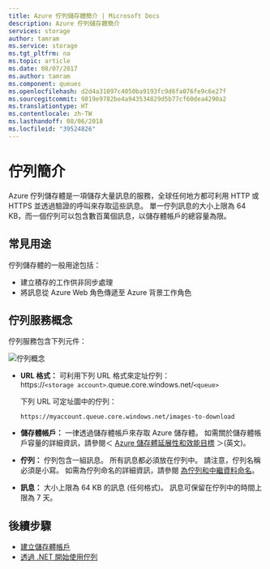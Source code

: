 ```yaml
---
title: Azure 佇列儲存體簡介 | Microsoft Docs
description: Azure 佇列儲存體簡介
services: storage
author: tamram
ms.service: storage
ms.tgt_pltfrm: na
ms.topic: article
ms.date: 08/07/2017
ms.author: tamram
ms.component: queues
ms.openlocfilehash: d2d4a31097c4050ba9193fc9d6fa076fe9c6e27f
ms.sourcegitcommit: 9819e9782be4a943534829d5b77cf60dea4290a2
ms.translationtype: HT
ms.contentlocale: zh-TW
ms.lasthandoff: 08/06/2018
ms.locfileid: "39524826"
---
```

# <a name="introduction-to-queues"></a>佇列簡介

Azure 佇列儲存體是一項儲存大量訊息的服務，全球任何地方都可利用 HTTP 或 HTTPS 並透過驗證的呼叫來存取這些訊息。 單一佇列訊息的大小上限為 64 KB，而一個佇列可以包含數百萬個訊息，以儲存體帳戶的總容量為限。

## <a name="common-uses"></a>常見用途

佇列儲存體的一般用途包括：

* 建立積存的工作供非同步處理
* 將訊息從 Azure Web 角色傳遞至 Azure 背景工作角色

## <a name="queue-service-concepts"></a>佇列服務概念

佇列服務包含下列元件：

![佇列概念](./media/storage-queues-introduction/queue1.png)

* **URL 格式：** 可利用下列 URL 格式來定址佇列：   
    https://`<storage account>`.queue.core.windows.net/`<queue>` 
  
    下列 URL 可定址圖中的佇列：  
  
    `https://myaccount.queue.core.windows.net/images-to-download`

* **儲存體帳戶：** 一律透過儲存體帳戶來存取 Azure 儲存體。 如需關於儲存體帳戶容量的詳細資訊，請參閱＜ [Azure 儲存體延展性和效能目標](../common/storage-scalability-targets.md?toc=%2fazure%2fstorage%2fqueues%2ftoc.json) ＞(英文)。

* **佇列：** 佇列包含一組訊息。 所有訊息都必須放在佇列中。 請注意，佇列名稱必須是小寫。 如需為佇列命名的詳細資訊，請參閱 [為佇列和中繼資料命名](https://msdn.microsoft.com/library/azure/dd179349.aspx)。

* **訊息：** 大小上限為 64 KB 的訊息 (任何格式)。 訊息可保留在佇列中的時間上限為 7 天。

## <a name="next-steps"></a>後續步驟

* [建立儲存體帳戶](../storage-create-storage-account.md?toc=%2fazure%2fstorage%2fqueues%2ftoc.json)
* [透過 .NET 開始使用佇列](storage-dotnet-how-to-use-queues.md)
